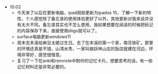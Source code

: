 - 10:02
    - 今天来了以后在更新电脑，ipad刚刚更新为ipados 15，了解一下新的特性，个人感觉除了备忘录的使用体验更好了以外，其他更新对我来说并没有太大不同。备忘录其实也不怎么使用，我如果想要在阅读的时候把标记的内容保存下来，直接使用diigo就可以了。
    - surface电脑更新windows11
    - 周末去本溪给麻豆太姥过生日。去了在本溪的第一个家，南芬铁矿。那里的环境还真是不错，山清水秀，一家叫做跃林山庄的饭店就建在河边，环境非常好，感觉很惬意。
    - 复习了一下在anki和remnote中制作的记忆卡片。想要思考的话，有一些记忆材料还是非常必要的。

